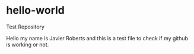 # hello-world
Test Repository


Hello my name is Javier Roberts and this is a test file to check if my github is working or not. 
